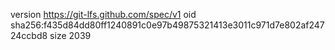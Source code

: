 version https://git-lfs.github.com/spec/v1
oid sha256:f435d84dd80ff1240891c0e97b49875321413e3011c971d7e802af24724ccbd8
size 2039
